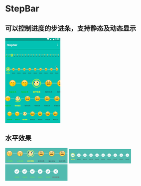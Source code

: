 # StepBar

## 可以控制进度的步进条，支持静态及动态显示

<img src="art/horizontal.gif"/>

## 水平效果

<img src="art/horizontal_static_1.jpg" width="200px"/>

<img src="art/horizontal_static_2.jpg" width="200px"/>

<img src="art/horizontal_static_3.jpg" width="200px"/>
